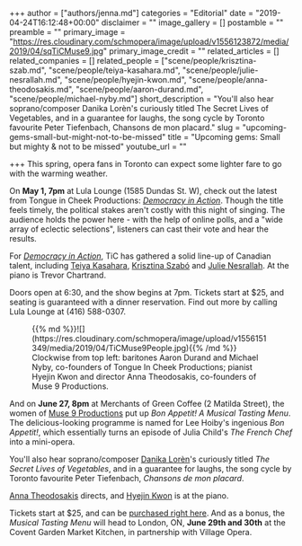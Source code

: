 +++
author = ["authors/jenna.md"]
categories = "Editorial"
date = "2019-04-24T16:12:48+00:00"
disclaimer = ""
image_gallery = []
postamble = ""
preamble = ""
primary_image = "https://res.cloudinary.com/schmopera/image/upload/v1556123872/media/2019/04/sqTiCMuse9.jpg"
primary_image_credit = ""
related_articles = []
related_companies = []
related_people = ["scene/people/krisztina-szab.md", "scene/people/teiya-kasahara.md", "scene/people/julie-nesrallah.md", "scene/people/hyejin-kwon.md", "scene/people/anna-theodosakis.md", "scene/people/aaron-durand.md", "scene/people/michael-nyby.md"]
short_description = "You'll also hear soprano/composer Danika Lorèn's curiously titled The Secret Lives of Vegetables, and in a guarantee for laughs, the song cycle by Toronto favourite Peter Tiefenbach, Chansons de mon placard."
slug = "upcoming-gems-small-but-might-not-to-be-missed"
title = "Upcoming gems: Small but mighty & not to be missed"
youtube_url = ""

+++
This spring, opera fans in Toronto can expect some lighter fare to go with the warming weather.

On **May 1, 7pm** at Lula Lounge (1585 Dundas St. W), check out the latest from Tongue in Cheek Productions: [_Democracy in Action_](https://www.tongueincheekproductions.com/democracyinaction). Though the title feels timely, the political stakes aren't costly with this night of singing. The audience holds the power here - with the help of online polls, and a "wide array of eclectic selections", listeners can cast their vote and hear the results. 

For [_Democracy in Action_](https://www.tongueincheekproductions.com/democracyinaction), TiC has gathered a solid line-up of Canadian talent, including [Teiya Kasahara](/scene/people/teiya-kasahara/), [Krisztina Szabó](/scene/people/krisztina-szabo/) and [Julie Nesrallah](/scene/people/julie-nesrallah/). At the piano is Trevor Chartrand.

Doors open at 6:30, and the show begins at 7pm. Tickets start at $25, and seating is guaranteed with a dinner reservation. Find out more by calling Lula Lounge at (416) 588-0307.

<figure data-type="image">{{% md %}}![](https://res.cloudinary.com/schmopera/image/upload/v1556151349/media/2019/04/TiCMuse9People.jpg){{% /md %}}

<figcaption>Clockwise from top left: baritones Aaron Durand and Michael Nyby, co-founders of Tongue In Cheek Productions; pianist Hyejin Kwon and director Anna Theodosakis, co-founders of Muse 9 Productions.</figcaption>

</figure>

And on **June 27, 8pm** at Merchants of Green Coffee (2 Matilda Street), the women of [Muse 9 Productions](https://www.facebook.com/Muse9Productions/) put up _Bon Appetit! A Musical Tasting Menu_. The delicious-looking programme is named for Lee Hoiby's ingenious _Bon Appetit!_, which essentially turns an episode of Julia Child's _The French Chef_ into a mini-opera.

You'll also hear soprano/composer [Danika Lorèn](/scene/people/danika-loren/)'s curiously titled _The Secret Lives of Vegetables_, and in a guarantee for laughs, the song cycle by Toronto favourite Peter Tiefenbach, _Chansons de mon placard_.

[Anna Theodosakis](/scene/people/anna-theodosakis/) directs, and [Hyejin Kwon](/scene/people/hyejin-kwon/) is at the piano.

Tickets start at $25, and can be [purchased right here](https://muse9food.brownpapertickets.com/). And as a bonus, the _Musical Tasting Menu_ will head to London, ON, **June 29th and 30th** at the Covent Garden Market Kitchen, in partnership with Village Opera.